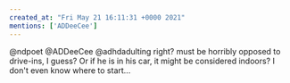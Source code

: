 ```yaml
---
created_at: "Fri May 21 16:11:31 +0000 2021"
mentions: ['ADDeeCee']
---
```


@ndpoet @ADDeeCee @adhdadulting right? must be horribly opposed to drive-ins, I guess? Or if he is in his car, it might be considered indoors? I don't even know where to start...